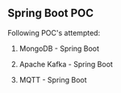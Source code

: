 ## Spring Boot POC ##

Following POC's attempted:

1. MongoDB - Spring Boot

2. Apache Kafka - Spring Boot

3. MQTT - Spring Boot